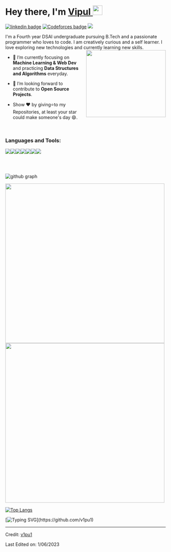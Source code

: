 <h1>Hey there, I'm <a  href="https://github.com/v1pu1/">Vipul </a> <img  src="https://media.licdn.com/dms/image/C4E03AQFC6mN7kjehsA/profile-displayphoto-shrink_800_800/0/1607513228777?e=1691625600&v=beta&t=G6FouIGLKKeXIoJMJ3EUv1jpx9S4gKC0Gg-aWCPjnAs" width="30px"></h1>

[![linkedin badge](https://img.shields.io/badge/LinkedIn-0077B5?style=for-the-badge&logo=linkedin&logoColor=white)](https://www.linkedin.com/in/vipul-bawankar-253215201/)
[![Codeforces badge](https://img.shields.io/badge/Codeforces-445f9d?style=for-the-badge&logo=Codeforces&logoColor=white)](https://codeforces.com/profile/wet_bed)
<img src="https://komarev.com/ghpvc/?username=v1pu1&style=plastic" />

I'm a Fourth year DSAI undergraduate pursuing B.Tech and a passionate programmer who loves to code. I am creatively curious and a self learner. I love exploring new technologies and currently learning new skills. <br>
<img align='right' src="https://media.licdn.com/dms/image/C4E03AQFC6mN7kjehsA/profile-displayphoto-shrink_800_800/0/1607513228777?e=1691625600&v=beta&t=G6FouIGLKKeXIoJMJ3EUv1jpx9S4gKC0Gg-aWCPjnAs" width="250" height="210">

- 🌱 I’m currently focusing on **Machine Learning & Web Dev** and practicing **Data Structures and Algorithms** everyday.
- 💬 I’m looking forward to contribute to **Open Source Projects**.

- Show ❤ by giving⭐to my Repositories, at least your star could make someone's day 😄.

<br>

<h3 align="left">Languages and Tools:</h3>
<p align="left"> <img src="https://img.icons8.com/color/48/4a90e2/c-programming.png"/><img src="https://img.icons8.com/color/48/4a90e2/c-plus-plus-logo.png"/><img src="https://img.icons8.com/color/48/4a90e2/python--v1.png"/><img src="https://img.icons8.com/color/48/4a90e2/visual-studio-code-2019.png"/><img src="https://img.icons8.com/color/48/4a90e2/git.png"/><img src="https://img.icons8.com/fluent/48/4a90e2/github.png"/><img src="https://icons8.com/icon/tGvHBPJaKqEd/javascript"/> </p>

<br>
<br>

![github graph](https://activity-graph.herokuapp.com/graph?username=v1pu1&theme=react-dark)

<img src = "https://github-readme-streak-stats.herokuapp.com?user=v1pu1&theme=dark&hide_border=false" width = 500>

<img src = "https://github-readme-stats.vercel.app/api?username=v1pu1&show_icons=true&theme=dark" width = 500>

[![Top Langs](https://github-readme-stats.vercel.app/api/top-langs/?username=v1pu1&theme=dark)](https://github.com/v1pu1/github-readme-stats)

[![Typing SVG](https://readme-typing-svg.herokuapp.com/?lines=Thanks+For+Visiting!!&center=true&color="FF0000")](https://github.com/v1pu1)

---

Credit: [v1pu1](https://github.com/v1pu1)

Last Edited on: 1/06/2023
